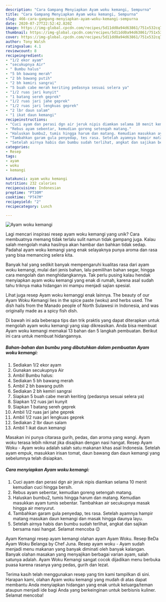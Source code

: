 ```yaml
---
description: "Cara Gampang Menyiapkan Ayam woku kemangi, Sempurna"
title: "Cara Gampang Menyiapkan Ayam woku kemangi, Sempurna"
slug: 466-cara-gampang-menyiapkan-ayam-woku-kemangi-sempurna
date: 2020-07-27T22:52:42.820Z
image: https://img-global.cpcdn.com/recipes/5d11dd0a94d63861/751x532cq70/ayam-woku-kemangi-foto-resep-utama.jpg
thumbnail: https://img-global.cpcdn.com/recipes/5d11dd0a94d63861/751x532cq70/ayam-woku-kemangi-foto-resep-utama.jpg
cover: https://img-global.cpcdn.com/recipes/5d11dd0a94d63861/751x532cq70/ayam-woku-kemangi-foto-resep-utama.jpg
author: Tony Walsh
ratingvalue: 4.1
reviewcount: 8
recipeingredient:
- "1/2 ekor ayam"
- "secukupnya Air"
- " Bumbu halus"
- "5 bh bawang merah"
- "2 bh bawang putih"
- "2 bh kemiri sangrai"
- "5 buah cabe merah keriting pedasnya sesuai selera ya"
- "1/2 ruas jari kunyit"
- "1 batang sereh geprek"
- "1/2 ruas jari jahe geprek"
- "1/2 ruas jari lengkuas geprek"
- "2 lbr daun salam"
- "1 ikat daun kemangi"
recipeinstructions:
- "Cuci ayam dan perasi dgn air jeruk nipis diamkan selama 10 menit kemudian cuci hingga bersih."
- "Rebus ayam sebentar, kemudian goreng setengah matang."
- "Haluskan bumbu2, tumis hingga harum dan matang. Kemudian masukkan ayam tumis sebentar. Tambahkan air secukupnya masak hingga air menyurut."
- "Tambahkan garam gula penyedap, tes rasa. Setelah ayamnya hampir matang masukan daun kemangi dan masak hingga daunya layu."
- "Setelah airnya habis dan bumbu sudah terlihat, angkat dan sajikan bersama nasi hangat. Selamat mencoba 😉"
categories:
- Resep
tags:
- ayam
- woku
- kemangi

katakunci: ayam woku kemangi 
nutrition: 232 calories
recipecuisine: Indonesian
preptime: "PT30M"
cooktime: "PT47M"
recipeyield: "2"
recipecategory: Lunch

---
```



![Ayam woku kemangi](https://img-global.cpcdn.com/recipes/5d11dd0a94d63861/751x532cq70/ayam-woku-kemangi-foto-resep-utama.jpg)

Lagi mencari inspirasi resep ayam woku kemangi yang unik? Cara membuatnya memang tidak terlalu sulit namun tidak gampang juga. Kalau salah mengolah maka hasilnya akan hambar dan bahkan tidak sedap. Padahal ayam woku kemangi yang enak selayaknya punya aroma dan rasa yang bisa memancing selera kita.

Banyak hal yang sedikit banyak mempengaruhi kualitas rasa dari ayam woku kemangi, mulai dari jenis bahan, lalu pemilihan bahan segar, hingga cara mengolah dan menghidangkannya. Tak perlu pusing kalau hendak menyiapkan ayam woku kemangi yang enak di rumah, karena asal sudah tahu triknya maka hidangan ini mampu menjadi sajian spesial.

Lihat juga resep Ayam woku kemanggi enak lainnya. The beauty of our Ayam Woku Kemangi lies in the spice paste (woku) and herbs used. The dish hails from the Manado people of North Sulawesi in Indonesia, and was originally made as a spicy fish dish.


Di bawah ini ada beberapa tips dan trik praktis yang dapat diterapkan untuk mengolah ayam woku kemangi yang siap dikreasikan. Anda bisa membuat Ayam woku kemangi memakai 13 bahan dan 5 langkah pembuatan. Berikut ini cara untuk membuat hidangannya.

<!--inarticleads1-->

##### Bahan-bahan dan bumbu yang dibutuhkan dalam pembuatan Ayam woku kemangi:

1. Sediakan 1/2 ekor ayam
1. Gunakan secukupnya Air
1. Ambil  Bumbu halus:
1. Sediakan 5 bh bawang merah
1. Ambil 2 bh bawang putih
1. Sediakan 2 bh kemiri sangrai
1. Siapkan 5 buah cabe merah keriting (pedasnya sesuai selera ya)
1. Siapkan 1/2 ruas jari kunyit
1. Siapkan 1 batang sereh geprek
1. Ambil 1/2 ruas jari jahe geprek
1. Ambil 1/2 ruas jari lengkuas geprek
1. Sediakan 2 lbr daun salam
1. Ambil 1 ikat daun kemangi


Masakan ini punya citarasa gurih, pedas, dan aroma yang wangi. Ayam woku terasa lebih nikmat jika disajikan dengan nasi hangat. Resep Ayam Woku - Ayam woku adalah salah satu makanan khas asal Indonesia. Setelah ayam empuk, masukkan irisan tomat, daun bawang dan daun kemangi yang sebelumnya telah disiapkan. 

<!--inarticleads2-->

##### Cara menyiapkan Ayam woku kemangi:

1. Cuci ayam dan perasi dgn air jeruk nipis diamkan selama 10 menit kemudian cuci hingga bersih.
1. Rebus ayam sebentar, kemudian goreng setengah matang.
1. Haluskan bumbu2, tumis hingga harum dan matang. Kemudian masukkan ayam tumis sebentar. Tambahkan air secukupnya masak hingga air menyurut.
1. Tambahkan garam gula penyedap, tes rasa. Setelah ayamnya hampir matang masukan daun kemangi dan masak hingga daunya layu.
1. Setelah airnya habis dan bumbu sudah terlihat, angkat dan sajikan bersama nasi hangat. Selamat mencoba 😉


Ayam Kemangi resep ayam kemangi olahan ayam Ayam Woku. Resep BeDa Ayam Woku Belanga by Chef Juna. Resep ayam woku - Ayam sudah menjadi menu makanan yang banyak diminati oleh banyak kalangan. Banyak olahan masakan yang menyajikan berbagai varian ayam, salah satunya adalah. Ayam Woku Kemangi sangat cocok dijadikan menu berbuka puasa karena rasanya yang pedas, gurih dan lezat. 

Terima kasih telah menggunakan resep yang tim kami tampilkan di sini. Harapan kami, olahan Ayam woku kemangi yang mudah di atas dapat membantu Anda menyiapkan hidangan yang enak untuk keluarga/teman ataupun menjadi ide bagi Anda yang berkeinginan untuk berbisnis kuliner. Selamat mencoba!
